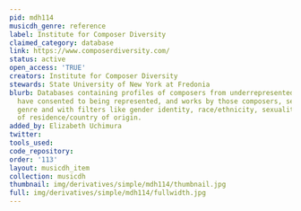 ```yaml
---
pid: mdh114
musicdh_genre: reference
label: Institute for Composer Diversity
claimed_category: database
link: https://www.composerdiversity.com/
status: active
open_access: 'TRUE'
creators: Institute for Composer Diversity
stewards: State University of New York at Fredonia
blurb: Databases containing profiles of composers from underrepresented groups who
  have consented to being represented, and works by those composers, searchable by
  genre and with filters like gender identity, race/ethnicity, sexuality, and place
  of residence/country of origin.
added_by: Elizabeth Uchimura
twitter:
tools_used:
code_repository:
order: '113'
layout: musicdh_item
collection: musicdh
thumbnail: img/derivatives/simple/mdh114/thumbnail.jpg
full: img/derivatives/simple/mdh114/fullwidth.jpg
---
```


